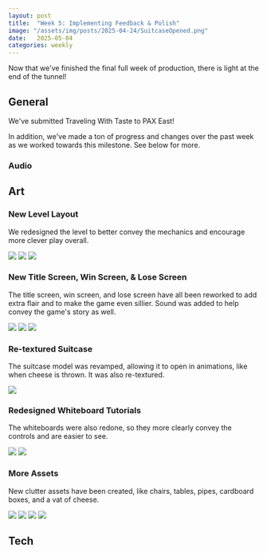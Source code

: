 ```yaml
---
layout: post
title:  "Week 5: Implementing Feedback & Polish"
image: "/assets/img/posts/2025-04-24/SuitcaseOpened.png"
date:   2025-05-04
categories: weekly
---
```


Now that we've finished the final full week of production, there is light at the end of the tunnel!

## General

We've submitted Traveling With Taste to PAX East!

In addition, we've made a ton of progress and changes over the past week as we worked towards this milestone. See below for more.

### Audio



## Art


### New Level Layout

We redesigned the level to better convey the mechanics and encourage more clever play overall.

<p class="hstack">
	<img src="/assets/img/posts/2025-05-04/newLevelDesign01.png" />
	<img src="/assets/img/posts/2025-05-04/newLevelDesign02.png" />
	<img src="/assets/img/posts/2025-05-04/newLevelDesign03.png" />
</p>

### New Title Screen, Win Screen, & Lose Screen

The title screen, win screen, and lose screen have all been reworked to add extra flair and to make the game even sillier. Sound was added to help convey the game's story as well.

<p class="hstack">
	<img src="/assets/img/posts/2025-05-04/newTitleScreen.png" />
	<img src="/assets/img/posts/2025-05-04/winScreen.png" />
	<img src="/assets/img/posts/2025-05-04/gameOver.png" />
</p>

### Re-textured Suitcase

The suitcase model was revamped, allowing it to open in animations, like when cheese is thrown. It was also re-textured.

<p class="hstack">
	<img src="/assets/img/posts/2025-05-04/retexturedSuitcase.png" />
</p>

### Redesigned Whiteboard Tutorials

The whiteboards were also redone, so they more clearly convey the controls and are easier to see.

<p class="hstack">
	<img src="/assets/img/posts/2025-05-04/newWhiteboard01.png" />
	<img src="/assets/img/posts/2025-05-04/newWhiteboard02.png" />
</p>

### More Assets

New clutter assets have been created, like chairs, tables, pipes, cardboard boxes, and a vat of cheese.

<p class="hstack">
	<img src="/assets/img/posts/2025-05-04/tablesAndChairs.png" />
	<img src="/assets/img/posts/2025-05-04/pipes.png" />
	<img src="/assets/img/posts/2025-05-04/boxes.png" />
	<img src="/assets/img/posts/2025-05-04/cheeseVat.png" />
</p>


## Tech

